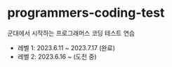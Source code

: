 # programmers-coding-test
군대에서 시작하는 프로그래머스 코딩 테스트 연습
- 레벨 1: 2023.6.11 ~ 2023.7.17 (완료)
- 레벨 2: 2023.6.16 ~ (도전 중)
